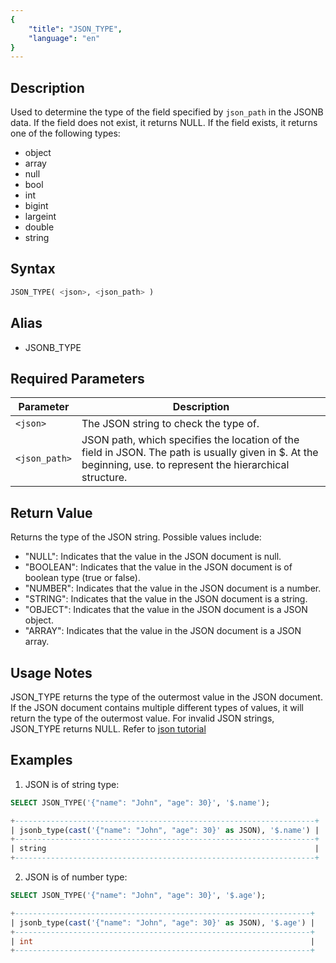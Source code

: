 ```yaml
---
{
    "title": "JSON_TYPE",
    "language": "en"
}
---
```


<!-- 
Licensed to the Apache Software Foundation (ASF) under one
or more contributor license agreements.  See the NOTICE file
distributed with this work for additional information
regarding copyright ownership.  The ASF licenses this file
to you under the Apache License, Version 2.0 (the
"License"); you may not use this file except in compliance
with the License.  You may obtain a copy of the License at

  http://www.apache.org/licenses/LICENSE-2.0

Unless required by applicable law or agreed to in writing,
software distributed under the License is distributed on an
"AS IS" BASIS, WITHOUT WARRANTIES OR CONDITIONS OF ANY
KIND, either express or implied.  See the License for the
specific language governing permissions and limitations
under the License.
-->

## Description

Used to determine the type of the field specified by `json_path` in the JSONB data. If the field does not exist, it returns NULL. If the field exists, it returns one of the following types:

- object
- array
- null
- bool
- int
- bigint
- largeint
- double
- string

## Syntax

```sql
JSON_TYPE( <json>, <json_path> )
```

## Alias

- JSONB_TYPE

## Required Parameters


| Parameter | Description |
|------|------|
| `<json>` | The JSON string to check the type of. |
| `<json_path>` | JSON path, which specifies the location of the field in JSON. The path is usually given in $. At the beginning, use. to represent the hierarchical structure. |


## Return Value
Returns the type of the JSON string. Possible values include:
- "NULL": Indicates that the value in the JSON document is null.
- "BOOLEAN": Indicates that the value in the JSON document is of boolean type (true or false).
- "NUMBER": Indicates that the value in the JSON document is a number.
- "STRING": Indicates that the value in the JSON document is a string.
- "OBJECT": Indicates that the value in the JSON document is a JSON object.
- "ARRAY": Indicates that the value in the JSON document is a JSON array.

## Usage Notes

JSON_TYPE returns the type of the outermost value in the JSON document. If the JSON document contains multiple different types of values, it will return the type of the outermost value. For invalid JSON strings, JSON_TYPE returns NULL. Refer to [json tutorial](../../../sql-data-types/semi-structured/JSON)

## Examples
1. JSON is of string type:

```sql
SELECT JSON_TYPE('{"name": "John", "age": 30}', '$.name');
```

```sql
+-------------------------------------------------------------------+
| jsonb_type(cast('{"name": "John", "age": 30}' as JSON), '$.name') |
+-------------------------------------------------------------------+
| string                                                            |
+-------------------------------------------------------------------+
```

2. JSON is of number type:

```sql
SELECT JSON_TYPE('{"name": "John", "age": 30}', '$.age');
```

```sql
+------------------------------------------------------------------+
| jsonb_type(cast('{"name": "John", "age": 30}' as JSON), '$.age') |
+------------------------------------------------------------------+
| int                                                              |
+------------------------------------------------------------------+
```

